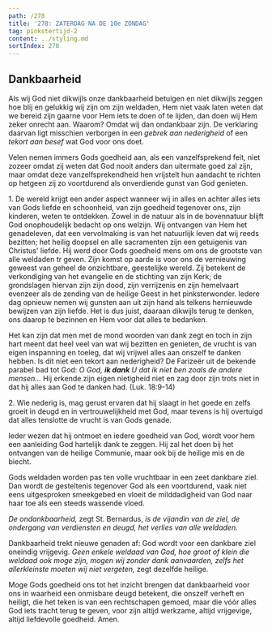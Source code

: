 ```yaml
---
path: /278
title: '278: ZATERDAG NA DE 10e ZONDAG'
tag: pinkstertijd-2
content: ../styling.md
sortIndex: 278
---
```


## Dankbaarheid

Als wij God niet dikwijls onze dankbaarheid betuigen en niet dikwijls zeggen hoe blij en gelukkig wij zijn om zijn weldaden, Hem niet vaak laten weten dat we bereid zijn gaarne voor Hem iets te doen of te lijden, dan doen wij Hem zeker onrecht aan. Waarom? Omdat wij dan ondankbaar zijn. De verklaring daarvan ligt misschien verborgen in een _gebrek aan nederigheid_ of een _tekort aan besef_ wat God voor ons doet.

Velen nemen immers Gods goedheid aan, als een vanzelfsprekend feit, niet zozeer omdat zij weten dat God nooit anders dan uitermate goed zal zijn, maar omdat deze vanzelfsprekendheid hen vrijstelt hun aandacht te richten op hetgeen zij zo voortdurend als onverdiende gunst van God genieten.

1\. De wereld krijgt een ander aspect wanneer wij in alles en achter alles iets van Gods liefde en schoonheid, van zijn goedheid tegenover ons, zijn kinderen, weten te ontdekken. Zowel in de natuur als in de bovennatuur blijft God onophoudelijk bedacht op ons welzijn. Wij ontvangen van Hem het genadeleven, dat een vervolmaking is van het natuurlijk leven dat wij reeds bezitten; het heilig doopsel en alle sacramenten zijn een getuigenis van Christus' liefde. Hij werd door Gods goedheid mens om ons de grootste van alle weldaden tr geven. Zijn komst op aarde is voor ons de vernieuwing geweest van geheel de onzichtbare, geestelijke wereld. Zij betekent de verkondiging van het evangelie en de stichting van zijn Kerk; de grondslagen hiervan zijn zijn dood, zijn verrijzenis en zijn hemelvaart evenzeer als de zending van de heilige Geest in het pinksterwonder. Iedere dag opnieuw nemen wij gunsten aan uit zijn hand als telkens hernieuwde bewijzen van zijn liefde. Het is dus juist, daaraan dikwijls terug te denken, ons daarop te bezinnen en Hem voor dat alles te bedanken.

Het kan zijn dat men met de mond woorden van dank zegt en toch in zijn hart meent dat heel veel van wat wij bezitten en genieten, de vrucht is van eigen inspanning en toeleg, dat wij vrijwel alles aan onszelf te danken hebben. Is dit niet een tekort aan nederigheid? De Farizeër uit de bekende parabel bad tot God: _O God, __ik dank__ U dat ik niet ben zoals de andere mensen..._ Hij erkende zijn eigen nietigheid niet en zag door zijn trots niet in dat hij alles aan God te danken had. (Luk. 18:9-14)

2\. Wie nederig is, mag gerust ervaren dat hij slaagt in het goede en zelfs groeit in deugd en in vertrouwelijkheid met God, maar tevens is hij overtuigd dat alles tenslotte de vrucht is van Gods genade.

Ieder wezen dat hij ontmoet en iedere goedheid van God, wordt voor hem een aanleiding God hartelijk dank te zeggen. Hij zal het doen bij het ontvangen van de heilige Communie, maar ook bij de heilige mis en de biecht.

Gods weldaden worden pas ten volle vruchtbaar in een zeet dankbare ziel. Dan wordt de gesteltenis tegenover God als een voortdurend, vaak niet eens uitgesproken smeekgebed en vloeit de milddadigheid van God naar haar toe als een steeds wassende vloed.

_De ondankbaarheid,_ zegt St. Bernardus, _is de vijandin van de ziel, de ondergang van verdiensten en deugd, het verlies van alle weldaden._

Dankbaarheid trekt nieuwe genaden af: God wordt voor een dankbare ziel oneindig vrijgevig. _Geen enkele weldaad van God, hoe groot of klein die weldaad ook moge zijn, mogen wij zonder dank aanvaarden, zelfs het allerkleinste moeten wij niet vergeten,_ zegt dezelfde heilige.

Moge Gods goedheid ons tot het inzicht brengen dat dankbaarheid voor ons in waarheid een onmisbare deugd betekent, die onszelf verheft en heiligt, die het teken is van een rechtschapen gemoed, maar die vóór alles God iets tracht terug te geven, voor zijn altijd werkzame, altijd vrijgevige, altijd liefdevolle goedheid. Amen.

